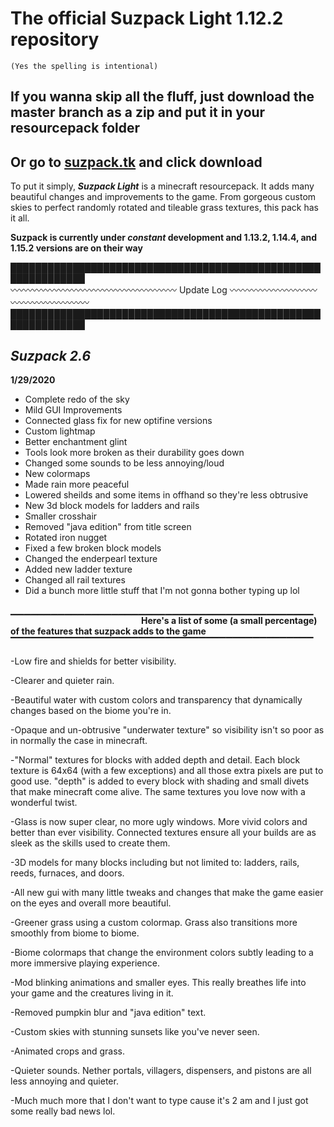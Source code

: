 # **The official Suzpack Light 1.12.2 repository**
`(Yes the spelling is intentional)`

## If you wanna skip all the fluff, just download the master branch as a zip and put it in your resourcepack folder
## Or go to [suzpack.tk](https://suzpack.tk) and click download                                                                                                                                                                                                                                             
                                                                           
                                                                          
                                                                                                                                                     
                                                                                                                                                                                                           
                                                                                                                                                                              
To put it simply, ***Suzpack Light*** is a minecraft resourcepack. 
It adds many beautiful changes and improvements to the game.
From gorgeous custom skies to perfect randomly rotated and tileable grass textures, this pack has it all.

**Suzpack is currently under _constant_ development and 1.13.2, 1.14.4, and 1.15.2 versions are on their way**

██████████████████████████████████████████████████████████████  
    〰〰〰〰〰〰〰〰〰〰〰〰〰〰〰〰〰〰〰 Update Log 〰〰〰〰〰〰〰〰〰〰〰〰〰〰〰〰〰〰〰
██████████████████████████████████████████████████████████████

## *Suzpack 2.6*
**1/29/2020**

- Complete redo of the sky
- Mild GUI Improvements
- Connected glass fix for new optifine versions
- Custom lightmap
- Better enchantment glint
- Tools look more broken as their durability goes down
- Changed some sounds to be less annoying/loud
- New colormaps
- Made rain more peaceful
- Lowered sheilds and some items in offhand so they're less obtrusive
- New 3d block models for ladders and rails
- Smaller crosshair
- Removed "java edition" from title screen
- Rotated iron nugget
- Fixed a few broken block models
- Changed the enderpearl texture
- Added new ladder texture
- Changed all rail textures
- Did a bunch more little stuff that I'm not gonna bother typing up lol

▁▁▁▁▁▁▁▁▁▁▁▁▁▁▁▁▁▁▁▁▁▁▁▁▁▁▁▁▁▁▁▁▁▁▁▁▁▁▁▁▁▁▁▁▁⠀⠀⠀⠀⠀⠀⠀⠀⠀⠀⠀⠀⠀⠀⠀⠀⠀⠀⠀⠀
⠀**Here's a list of some (a small percentage) of the features that suzpack adds to the game**
▔▔▔▔▔▔▔▔▔▔▔▔▔▔▔▔▔▔▔▔▔▔▔▔▔▔▔▔▔▔▔▔▔▔▔▔▔▔▔▔▔▔▔▔▔

-Low fire and shields for better visibility.

-Clearer and quieter rain.

-Beautiful water with custom colors and transparency that dynamically changes based on the biome you're in.

-Opaque and un-obtrusive "underwater texture" so visibility isn't so poor as in normally the case in minecraft.

-"Normal" textures for blocks with added depth and detail. Each block texture is 64x64 (with a few exceptions) 
and all those extra pixels are put to good use. "depth" is added to every block with shading and small divets that
make minecraft come alive. The same textures you love now with a wonderful twist.

-Glass is now super clear, no more ugly windows. More vivid colors and better than ever visibility. 
Connected textures ensure all your builds are as sleek as the skills used to create them.

-3D models for many blocks including but not limited to: ladders, rails, reeds, furnaces, and doors.

-All new gui with many little tweaks and changes that make the game easier on the eyes and overall more beautiful.

-Greener grass using a custom colormap. Grass also transitions more smoothly from biome to biome.

-Biome colormaps that change the environment colors subtly leading to a more immersive playing experience.

-Mod blinking animations and smaller eyes. This really breathes life into your game and the creatures living in it.

-Removed pumpkin blur and "java edition" text.

-Custom skies with stunning sunsets like you've never seen.

-Animated crops and grass.

-Quieter sounds. Nether portals, villagers, dispensers, and pistons are all less annoying and quieter.

-Much much more that I don't want to type cause it's 2 am and I just got some really bad news lol.
